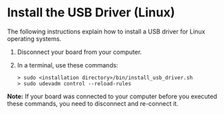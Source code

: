 # Install the USB Driver \(Linux\)

The following instructions explain how to install a USB driver for Linux operating systems.

1.  Disconnect your board from your computer.

2.  In a terminal, use these commands:

    ```
    > sudo <installation directory>/bin/install_usb_driver.sh
    > sudo udevadm control --reload-rules
    ```


**Note:** If your board was connected to your computer before you executed these commands, you need to disconnect and re-connect it.

